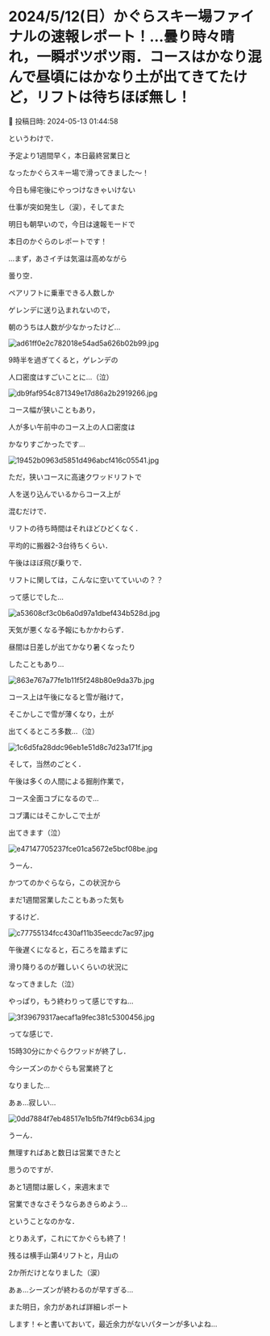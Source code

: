 # 2024/5/12(日）かぐらスキー場ファイナルの速報レポート！…曇り時々晴れ，一瞬ポツポツ雨．コースはかなり混んで昼頃にはかなり土が出てきてたけど，リフトは待ちほぼ無し！

📅 投稿日時: 2024-05-13 01:44:58

というわけで．


予定より1週間早く，本日最終営業日と


なったかぐらスキー場で滑ってきました～！





今日も帰宅後にやっつけなきゃいけない


仕事が突如発生し（涙），そしてまた


明日も朝早いので，今日は速報モードで


本日のかぐらのレポートです！





…まず，あさイチは気温は高めながら


曇り空．


ペアリフトに乗車できる人数しか


ゲレンデに送り込まれないので，


朝のうちは人数が少なかったけど…




![ad61ff0e2c782018e54ad5a626b02b99.jpg](images/ad61ff0e2c782018e54ad5a626b02b99.jpg)







9時半を過ぎてくると，ゲレンデの


人口密度はすごいことに…（泣）




![db9faf954c871349e17d86a2b2919266.jpg](images/db9faf954c871349e17d86a2b2919266.jpg)







コース幅が狭いこともあり，


人が多い午前中のコース上の人口密度は


かなりすごかったです…




![19452b0963d5851d496abcf416c05541.jpg](images/19452b0963d5851d496abcf416c05541.jpg)







ただ，狭いコースに高速クワッドリフトで


人を送り込んでいるからコース上が


混むだけで．


リフトの待ち時間はそれほどひどくなく．


平均的に搬器2-3台待ちくらい．


午後はほぼ飛び乗りで．


リフトに関しては，こんなに空いてていいの？？


って感じでした…




![a53608cf3c0b6a0d97a1dbef434b528d.jpg](images/a53608cf3c0b6a0d97a1dbef434b528d.jpg)







天気が悪くなる予報にもかかわらず．


昼間は日差しが出てかなり暑くなったり


したこともあり…




![863e767a77fe1b11f5f248b80e9da37b.jpg](images/863e767a77fe1b11f5f248b80e9da37b.jpg)







コース上は午後になると雪が融けて，


そこかしこで雪が薄くなり，土が


出てくるところ多数…（泣）




![1c6d5fa28ddc96eb1e51d8c7d23a171f.jpg](images/1c6d5fa28ddc96eb1e51d8c7d23a171f.jpg)







そして，当然のごとく．


午後は多くの人間による掘削作業で，


コース全面コブになるので…


コブ溝にはそこかしこで土が


出てきます（泣）




![e47147705237fce01ca5672e5bcf08be.jpg](images/e47147705237fce01ca5672e5bcf08be.jpg)







うーん．


かつてのかぐらなら，この状況から


まだ1週間営業したこともあった気も


するけど．




![c77755134fcc430af11b35eecdc7ac97.jpg](images/c77755134fcc430af11b35eecdc7ac97.jpg)







午後遅くになると，石ころを踏まずに


滑り降りるのが難しいくらいの状況に


なってきました（泣）


やっぱり，もう終わりって感じですね…




![3f39679317aecaf1a9fec381c5300456.jpg](images/3f39679317aecaf1a9fec381c5300456.jpg)







ってな感じで．


15時30分にかぐらクワッドが終了し．


今シーズンのかぐらも営業終了と


なりました…


あぁ…寂しい…




![0dd7884f7eb48517e1b5fb7f4f9cb634.jpg](images/0dd7884f7eb48517e1b5fb7f4f9cb634.jpg)







うーん．


無理すればあと数日は営業できたと


思うのですが．


あと1週間は厳しく，来週末まで


営業できなさそうならあきらめよう…


ということなのかな．





とりあえず，これにてかぐらも終了！





残るは横手山第4リフトと，月山の


2か所だけとなりました（涙）


あぁ…シーズンが終わるのが早すぎる…





また明日，余力があれば詳細レポート


します！←と書いておいて，最近余力がないパターンが多いよね…
